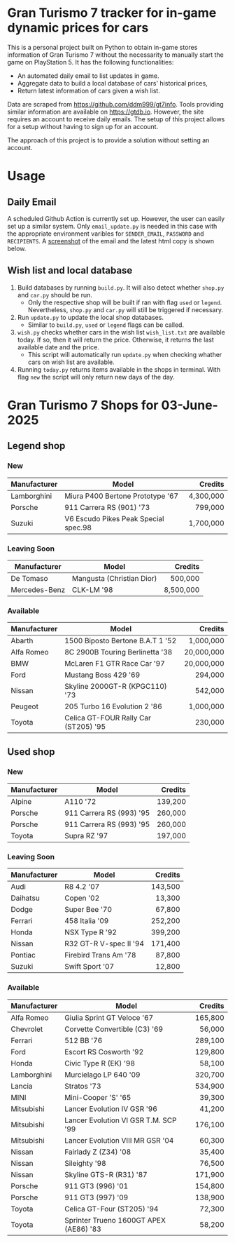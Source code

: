 # Gran Turismo 7 tracker for in-game dynamic prices for cars

This is a personal project built on Python to obtain in-game stores information of Gran Turismo 7 without the necessarity to manually start the game on PlayStation 5. It has the following functionalities:

- An automated daily email to list updates in game.
- Aggregate data to build a local database of cars' historical prices,
- Return latest information of cars given a wish list.

Data are scraped from https://github.com/ddm999/gt7info. Tools providing similar information are available on https://gtdb.io. However, the site requires an account to receive daily emails. The setup of this project allows for a setup without having to sign up for an account.

The approach of this project is to provide a solution without setting an account.

# Usage

## Daily Email

A scheduled Github Action is currently set up. However, the user can easily set up a similar system. Only `email_update.py` is needed in this case with the appropriate environment varibles for `SENDER_EMAIL`, `PASSWORD` and `RECIPIENTS`. A [screenshot](https://raw.githubusercontent.com/marcohoucheng/Gran-Turismo-7-Price-Tracker/main/data/email_screenshot.png) of the email and the latest html copy is shown below.

## Wish list and local database

1. Build databases by running `build.py`. It will also detect whether `shop.py` and `car.py` should be run.
    - Only the respective shop will be built if ran with flag `used` or `legend`. Nevertheless, `shop.py` and `car.py` will still be triggered if necessary.
2. Run `update.py` to update the local shop databases.
    - Similar to `build.py`, `used` or `legend` flags can be called.
3. `wish.py` checks whether cars in the wish list `wish_list.txt` are available today. If so, then it will return the price. Otherwise, it returns the last available date and the price.
    - This script will automatically run `update.py` when checking whather cars on wish list are available.
4. Running `today.py` returns items available in the shops in terminal. With flag `new` the script will only return new days of the day.


# Gran Turismo 7 Shops for 03-June-2025



## Legend shop

### New
 | Manufacturer | Model | Credits |
 | --- | --- | --: |
|Lamborghini|Miura P400 Bertone Prototype '67|4,300,000|
|Porsche|911 Carrera RS (901) '73|799,000|
|Suzuki|V6 Escudo Pikes Peak Special spec.98|1,700,000|

### Leaving Soon
 | Manufacturer | Model | Credits |
 | --- | --- | --: |
|De Tomaso|Mangusta (Christian Dior)|500,000|
|Mercedes-Benz|CLK-LM '98|8,500,000|

### Available
 | Manufacturer | Model | Credits |
 | --- | --- | --: |
|Abarth|1500 Biposto Bertone B.A.T 1 '52|1,000,000|
|Alfa Romeo|8C 2900B Touring Berlinetta '38|20,000,000|
|BMW|McLaren F1 GTR Race Car '97|20,000,000|
|Ford|Mustang Boss 429 '69|294,000|
|Nissan|Skyline 2000GT-R (KPGC110) '73|542,000|
|Peugeot|205 Turbo 16 Evolution 2 '86|1,000,000|
|Toyota|Celica GT-FOUR Rally Car (ST205) '95|230,000|


## Used shop

### New
 | Manufacturer | Model | Credits |
 | --- | --- | --: |
|Alpine|A110 '72|139,200|
|Porsche|911 Carrera RS (993) '95|260,000|
|Porsche|911 Carrera RS (993) '95|260,000|
|Toyota|Supra RZ '97|197,000|

### Leaving Soon
 | Manufacturer | Model | Credits |
 | --- | --- | --: |
|Audi|R8 4.2 '07|143,500|
|Daihatsu|Copen '02|13,300|
|Dodge|Super Bee '70|67,800|
|Ferrari|458 Italia '09|252,200|
|Honda|NSX Type R '92|399,200|
|Nissan|R32 GT-R V-spec II '94|171,400|
|Pontiac|Firebird Trans Am '78|87,800|
|Suzuki|Swift Sport '07|12,800|

### Available
 | Manufacturer | Model | Credits |
 | --- | --- | --: |
|Alfa Romeo|Giulia Sprint GT Veloce '67|165,800|
|Chevrolet|Corvette Convertible (C3) '69|56,000|
|Ferrari|512 BB '76|289,100|
|Ford|Escort RS Cosworth '92|129,800|
|Honda|Civic Type R (EK) '98|58,100|
|Lamborghini|Murcielago LP 640 '09|320,700|
|Lancia|Stratos '73|534,900|
|MINI|Mini-Cooper 'S' '65|39,300|
|Mitsubishi|Lancer Evolution IV GSR '96|41,200|
|Mitsubishi|Lancer Evolution VI GSR T.M. SCP '99|176,100|
|Mitsubishi|Lancer Evolution VIII MR GSR '04|60,300|
|Nissan|Fairlady Z (Z34) '08|35,400|
|Nissan|Sileighty '98|76,500|
|Nissan|Skyline GTS-R (R31) '87|171,900|
|Porsche|911 GT3 (996) '01|154,800|
|Porsche|911 GT3 (997) '09|138,900|
|Toyota|Celica GT-Four (ST205) '94|72,300|
|Toyota|Sprinter Trueno 1600GT APEX (AE86) '83|58,200|
